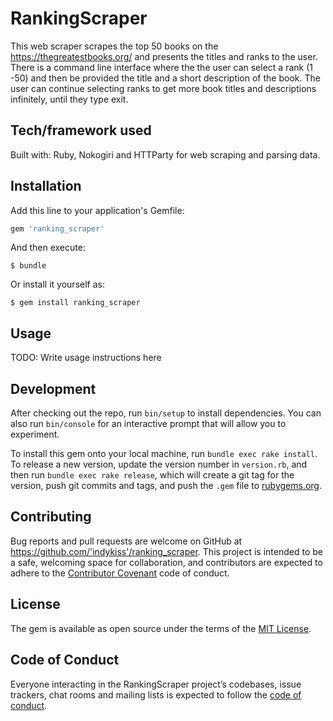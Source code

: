 
# RankingScraper

This web scraper scrapes the top 50 books on the https://thegreatestbooks.org/ and presents the titles and ranks to the user. There is a command line interface where the the user can select a rank (1 -50) and then be provided the title and a short description of the book. 
The user can continue selecting ranks to get more book titles and descriptions infinitely, until they type exit. 

## Tech/framework used

Built with: Ruby, Nokogiri and HTTParty for web scraping and parsing data. 


## Installation

Add this line to your application's Gemfile:

```ruby
gem 'ranking_scraper'
```

And then execute:

    $ bundle

Or install it yourself as:

    $ gem install ranking_scraper

## Usage

TODO: Write usage instructions here

## Development

After checking out the repo, run `bin/setup` to install dependencies. You can also run `bin/console` for an interactive prompt that will allow you to experiment.

To install this gem onto your local machine, run `bundle exec rake install`. To release a new version, update the version number in `version.rb`, and then run `bundle exec rake release`, which will create a git tag for the version, push git commits and tags, and push the `.gem` file to [rubygems.org](https://rubygems.org).

## Contributing

Bug reports and pull requests are welcome on GitHub at https://github.com/'indykiss'/ranking_scraper. This project is intended to be a safe, welcoming space for collaboration, and contributors are expected to adhere to the [Contributor Covenant](http://contributor-covenant.org) code of conduct.

## License

The gem is available as open source under the terms of the [MIT License](https://opensource.org/licenses/MIT).

## Code of Conduct

Everyone interacting in the RankingScraper project’s codebases, issue trackers, chat rooms and mailing lists is expected to follow the [code of conduct](https://github.com/'indykiss'/ranking_scraper/blob/master/CODE_OF_CONDUCT.md).
